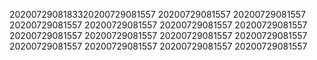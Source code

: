 2020072908183320200729081557
20200729081557
20200729081557
20200729081557
20200729081557
20200729081557
20200729081557
20200729081557
20200729081557
20200729081557
20200729081557
20200729081557
20200729081557
20200729081557
20200729081557
